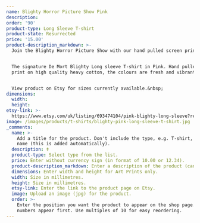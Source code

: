 ```yaml
---
name: Blighty Horror Picture Show Pink
description:
order: '90'
product-type: Long Sleeve T-shirt
product-state: Resurrected
price: '15.00'
product-description_markdown: >-
  Join the Blighty Horror Picture Show with our hand pulled screen printed top\!


  The signature De Mort Blighty Long sleeve T-shirt in Pink. Hand pulled screen
  print on high quality heavy cotton, the colours are fresh and vibrant.


  View product on Etsy for sizes currently available.&nbsp;
dimensions:
  width:
  height:
etsy-link: >-
  https://www.etsy.com/uk/listing/693474104/pink-blighty-long-sleeve?ref=landingpage_similar_listing_top-1&frs=1
image: /images/products/t-shirts/blighty-pink-long-sleeve-t-shirt.jpg
_comments:
  name: >-
    Add a title for the product. Don't include the type, e.g. T-shirt, in the
    name (this is added automatically).
  description: ‡
  product-type: Select type from the list.
  price: Enter without currency sign (in format of 10.00 or 12.34).
  product-description_markdown: Enter a description of the product (can copy across from Etsy).
  dimensions: Enter width and height for Art Prints only.
  width: Size in millimetres.
  height: Size in millimetres.
  etsy-link: Enter the link to the product page on Etsy.
  image: Upload an image (jpg) for the product.
  order: >-
    Enter the position you want the product to appear on the shop page. Lower
    numbers appear first. Use multiples of 10 for easy reordering.
---
```

